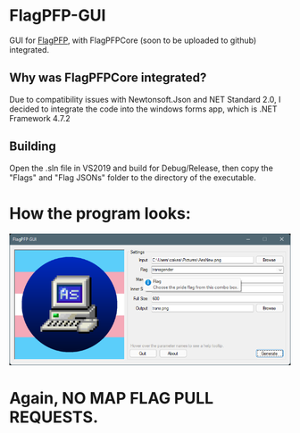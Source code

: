 # FlagPFP-GUI
GUI for [FlagPFP](https://github.com/AestheticalZ/FlagPFP), with FlagPFPCore (soon to be uploaded to github) integrated.

## Why was FlagPFPCore integrated?
Due to compatibility issues with Newtonsoft.Json and NET Standard 2.0, I decided to integrate the code into the windows forms app, which is .NET Framework 4.7.2

## Building
Open the .sln file in VS2019 and build for Debug/Release, then copy the "Flags" and "Flag JSONs" folder to the directory of the executable.

# How the program looks:
![example](readmeimage.png)

# Again, NO MAP FLAG PULL REQUESTS.
